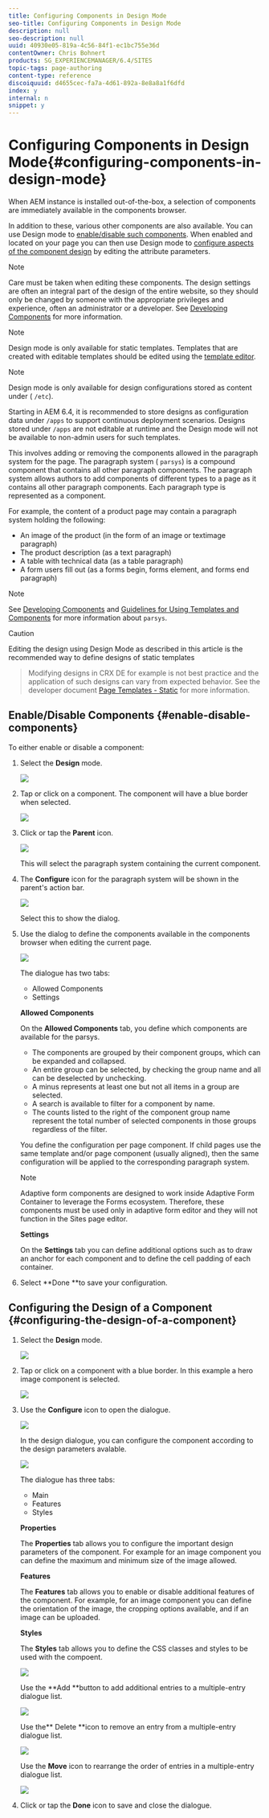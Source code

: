 ```yaml
---
title: Configuring Components in Design Mode
seo-title: Configuring Components in Design Mode
description: null
seo-description: null
uuid: 40930e05-819a-4c56-84f1-ec1bc755e36d
contentOwner: Chris Bohnert
products: SG_EXPERIENCEMANAGER/6.4/SITES
topic-tags: page-authoring
content-type: reference
discoiquuid: d4655cec-fa7a-4d61-892a-8e8a8a1f6dfd
index: y
internal: n
snippet: y
---
```


# Configuring Components in Design Mode{#configuring-components-in-design-mode}

When AEM instance is installed out-of-the-box, a selection of components are immediately available in the components browser.

In addition to these, various other components are also available. You can use Design mode to [enable/disable such components](#enabledisablecomponentsusingdesignmode). When enabled and located on your page you can then use Design mode to [configure aspects of the component design](#configuringcomponentsusingdesignmode) by editing the attribute parameters.

>[!NOTE]
>
>Care must be taken when editing these components. The design settings are often an integral part of the design of the entire website, so they should only be changed by someone with the appropriate privileges and experience, often an administrator or a developer. See [Developing Components](../../../sites/developing/using/components.md) for more information.

>[!NOTE]
>
>Design mode is only available for static templates. Templates that are created with editable templates should be edited using the [template editor](../../../sites/authoring/using/templates.md).

>[!NOTE]
>
>Design mode is only available for design configurations stored as content under ( `/etc`).
>
>Starting in AEM 6.4, it is recommended to store designs as configuration data under `/apps` to support continuous deployment scenarios. Designs stored under `/apps` are not editable at runtime and the Design mode will not be available to non-admin users for such templates.

This involves adding or removing the components allowed in the paragraph system for the page. The paragraph system ( `parsys`) is a compound component that contains all other paragraph components. The paragraph system allows authors to add components of different types to a page as it contains all other paragraph components. Each paragraph type is represented as a component.

For example, the content of a product page may contain a paragraph system holding the following:

* An image of the product (in the form of an image or textimage paragraph)
* The product description (as a text paragraph)
* A table with technical data (as a table paragraph)
* A form users fill out (as a forms begin, forms element, and forms end paragraph)

>[!NOTE]
>
>See [Developing Components](../../../sites/developing/using/components.md#paragraphsystem) and [Guidelines for Using Templates and Components](../../../sites/developing/using/dev-guidelines-bestpractices.md#guidelines-for-using-templates-and-components) for more information about `parsys`.

>[!CAUTION]
>
>Editing the design using Design Mode as described in this article is the recommended way to define designs of static templates  

>
>Modifying designs in CRX DE for example is not best practice and the application of such designs can vary from expected behavior. See the developer document [Page Templates - Static](../../../sites/developing/using/page-templates-static.md#how-template-designs-are-applied) for more information.

## Enable/Disable Components {#enable-disable-components}

To either enable or disable a component:

1. Select the **Design** mode.

   ![](assets/screen_shot_2018-03-22at103113.png)

1. Tap or click on a component. The component will have a blue border when selected.

   ![](assets/screen_shot_2018-03-22at103204.png)

1. Click or tap the **Parent** icon.

   ![](do-not-localize/screen_shot_2018-03-22at103204.png)

   This will select the paragraph system containing the current component.

1. The **Configure** icon for the paragraph system will be shown in the parent's action bar.

   ![](do-not-localize/screen_shot_2018-03-22at103256.png)

   Select this to show the dialog.

1. Use the dialog to define the components available in the components browser when editing the current page.

   ![](assets/screen_shot_2018-03-22at103329.png)

   The dialogue has two tabs:

    * Allowed Components
    * Settings

   **Allowed Components**

   On the **Allowed Components** tab, you define which components are available for the parsys.

    * The components are grouped by their component groups, which can be expanded and collapsed.
    * An entire group can be selected, by checking the group name and all can be deselected by unchecking.
    * A minus represents at least one but not all items in a group are selected.
    * A search is available to filter for a component by name.
    * The counts listed to the right of the component group name represent the total number of selected components in those groups regardless of the filter.

   You define the configuration per page component. If child pages use the same template and/or page component (usually aligned), then the same configuration will be applied to the corresponding paragraph system.

   >[!NOTE]
   >
   >Adaptive form components are designed to work inside Adaptive Form Container to leverage the Forms ecosystem. Therefore, these components must be used only in adaptive form editor and they will not function in the Sites page editor.

   **Settings**

   On the **Settings** tab you can define additional options such as to draw an anchor for each component and to define the cell padding of each container.

1. Select **Done **to save your configuration.

## Configuring the Design of a Component {#configuring-the-design-of-a-component}

1. Select the **Design** mode.

   ![](assets/screen_shot_2018-03-22at103113-1.png)

1. Tap or click on a component with a blue border. In this example a hero image component is selected.

   ![](assets/screen_shot_2018-03-22at103434.png)

1. Use the **Configure** icon to open the dialogue.

   ![](do-not-localize/screen_shot_2018-03-22at103256-1.png)

   In the design dialogue, you can configure the component according to the design parameters avalable.

   ![](assets/screen_shot_2018-03-22at103530.png)

   The dialogue has three tabs:

    * Main
    * Features
    * Styles

   **Properties**

   The **Properties** tab allows you to configure the important design parameters of the component. For example for an image component you can define the maximum and minimum size of the image allowed.

   **Features**

   The **Features** tab allows you to enable or disable additional features of the component. For example, for an image component you can define the orientation of the image, the cropping options available, and if an image can be uploaded.

   **Styles**

   The **Styles** tab allows you to define the CSS classes and styles to be used with the compoent.

   ![](assets/screen_shot_2018-03-22at103741.png)

   Use the **Add **button to add additional entries to a multiple-entry dialogue list.

   ![](assets/chlimage_1-94.png)

   Use the** Delete **icon to remove an entry from a multiple-entry dialogue list.

   ![](do-not-localize/screen_shot_2018-03-22at103809.png)

   Use the **Move** icon to rearrange the order of entries in a multiple-entry dialogue list.

   ![](do-not-localize/screen_shot_2018-03-22at103816.png)

1. Click or tap the **Done** icon to save and close the dialogue.

